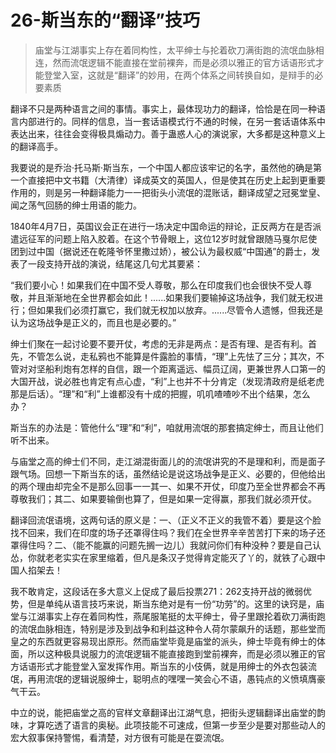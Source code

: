 # 26-斯当东的“翻译”技巧

> 庙堂与江湖事实上存在着同构性，太平绅士与抡着砍刀满街跑的流氓血脉相连，然而流氓逻辑不能直接在堂前裸奔，而是必须以雅正的官方话语形式才能登堂入室，这就是“翻译”的妙用，在两个体系之间转换自如，是辩手的必要素质

翻译不只是两种语言之间的事情。事实上，最体现功力的翻译，恰恰是在同一种语言内部进行的。同样的信息，当一套话语模式行不通的时候，在另一套话语体系中表达出来，往往会变得极具煽动力。善于蛊惑人心的演说家，大多都是这种意义上的翻译高手。

我要说的是乔治·托马斯·斯当东，一个中国人都应该牢记的名字，虽然他的确是第一个直接把中文书籍（大清律）译成英文的英国人，但是使其在历史上起到更重要作用的，则是另一种翻译能力一一把街头小流氓的混账话，翻译成望之冠冕堂皇、闻之荡气回肠的绅士用语的能力。

1840年4月7日，英国议会正在进行一场决定中国命运的辩论，正反两方在是否派遣远征军的问题上陷入胶着。在这个节骨眼上，这位12岁时就曾跟随马戛尔尼使团到过中国（据说还在乾隆爷怀里撒过娇），被公认为最权威“中国通”的爵士，发表了一段支持开战的演说，结尾这几句尤其要紧：

“我们要小心！如果我们在中国不受人尊敬，那么在印度我们也会很快不受人尊敬，并且渐渐地在全世界都会如此！......如果我们要输掉这场战争，我们就无权进行；但如果我们必须打赢它，我们就无权加以放弃。......尽管令人遗憾，但我还是认为这场战争是正义的，而且也是必要的。”

绅士们聚在一起讨论要不要开仗，考虑的无非是两点：是否有理、是否有利。首先，不管怎么说，走私鸦也不能算是件露脸的事情，“理”上先怯了三分；其次，不管对对坚船利炮有怎样的自信，跟一个距离遥远、幅员辽阔，更兼世界人口第一的大国开战，说必胜也肯定有点心虚，“利”上也并不十分肯定（发现清政府是纸老虎那是后话）。“理”和“利”上谁都没有十成的把握，叽叽喳喳吵不出个结果，怎么办？

斯当东的办法是：管他什么“理”和“利”，咱就用流氓的那套搞定绅士，而且让他们听不出来。

与庙堂之高的绅士们不同，走江湖混街面儿的的流氓讲究的不是理和利，而是面子跟气场。回想一下斯当东的话，虽然结论是说这场战争是正义、必要的，但他给出的两个理由却完全不是那么回事一一其一、如果不开仗，印度乃至全世界都会不再尊敬我们；其二、如果要输倒也算了，但是如果一定得赢，那我们就必须开仗。

翻译回流氓语境，这两句话的原义是：一、（正义不正义的我管不着）要是这个脸找不回来，我们在印度的场子还罩得住吗？我们在全世界辛辛苦苦打下来的场子还罩得住吗？二、（能不能赢的问题先搁一边儿）我就问你们有种没种？要是自己认怂，你就老老实实在家里缩着，但凡是条汉子觉得肯定能灭了丫的，就铁了心跟中国人掐架去！

我不敢肯定，这段话在多大意义上促成了最后投票271：262支持开战的微弱优势，但是单纯从语言技巧来说，斯当东绝对是有一份“功劳”的。这里的诀窍是，庙堂与江湖事实上存在着同构性，燕尾服笔挺的太平绅士，骨子里跟抡着砍刀满街跑的流氓血脉相连，特别是涉及到战争和利益这种令人荷尔蒙飙升的话题，那些堂而皇之的东西就更容易现出原形。然而庙堂毕竟是庙堂的派头，绅士毕竟有绅士的体面，所以这种极具说服力的流氓逻辑不能直接跑到堂前裸奔，而是必须以雅正的官方话语形式才能登堂入室发挥作用。斯当东的小伎俩，就是用绅士的外衣包装流氓，再用流氓的逻辑说服绅士，聪明点的嘿嘿一笑会心不语，愚钝点的义愤填膺豪气干云。

中立的说，能把庙堂之高的官样文章翻译出江湖气息，把街头逻辑翻译出庙堂的韵味，才算吃透了语言的奥秘。此项技能不可速成，但第一步至少是要对那些动人的宏大叙事保持警惕，看清楚，对方很有可能是在耍流氓。